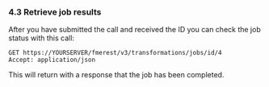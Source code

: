 ### 4.3 Retrieve job results

After you have submitted the call and received the ID you can check the
job status with this call:


    GET https://YOURSERVER/fmerest/v3/transformations/jobs/id/4
    Accept: application/json


This will return with a response that the job has been completed.
